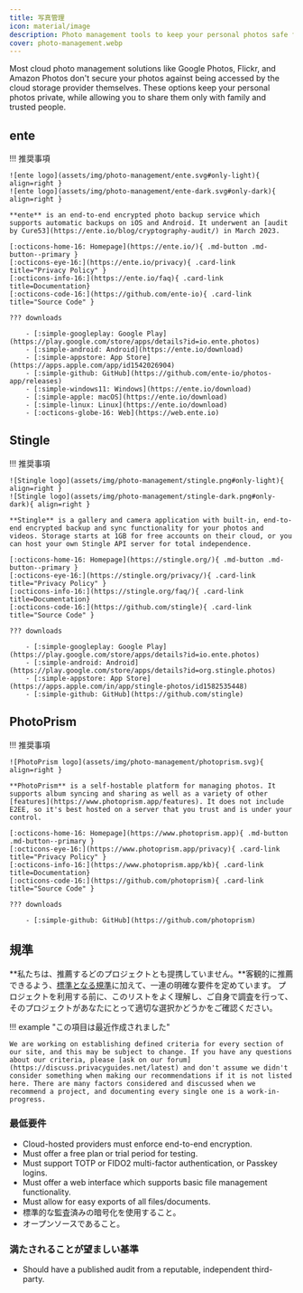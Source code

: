 ```yaml
---
title: 写真管理
icon: material/image
description: Photo management tools to keep your personal photos safe from the prying eyes of cloud storage providers and other unauthorized access.
cover: photo-management.webp
---
```


Most cloud photo management solutions like Google Photos, Flickr, and Amazon Photos don't secure your photos against being accessed by the cloud storage provider themselves. These options keep your personal photos private, while allowing you to share them only with family and trusted people.

## ente

!!! 推奨事項

```
![ente logo](assets/img/photo-management/ente.svg#only-light){ align=right }
![ente logo](assets/img/photo-management/ente-dark.svg#only-dark){ align=right }

**ente** is an end-to-end encrypted photo backup service which supports automatic backups on iOS and Android. It underwent an [audit by Cure53](https://ente.io/blog/cryptography-audit/) in March 2023.

[:octicons-home-16: Homepage](https://ente.io/){ .md-button .md-button--primary }
[:octicons-eye-16:](https://ente.io/privacy){ .card-link title="Privacy Policy" }
[:octicons-info-16:](https://ente.io/faq){ .card-link title=Documentation}
[:octicons-code-16:](https://github.com/ente-io){ .card-link title="Source Code" }

??? downloads

    - [:simple-googleplay: Google Play](https://play.google.com/store/apps/details?id=io.ente.photos)
    - [:simple-android: Android](https://ente.io/download)
    - [:simple-appstore: App Store](https://apps.apple.com/app/id1542026904)
    - [:simple-github: GitHub](https://github.com/ente-io/photos-app/releases)
    - [:simple-windows11: Windows](https://ente.io/download)
    - [:simple-apple: macOS](https://ente.io/download)
    - [:simple-linux: Linux](https://ente.io/download)
    - [:octicons-globe-16: Web](https://web.ente.io)
```

## Stingle

!!! 推奨事項

```
![Stingle logo](assets/img/photo-management/stingle.png#only-light){ align=right }
![Stingle logo](assets/img/photo-management/stingle-dark.png#only-dark){ align=right }

**Stingle** is a gallery and camera application with built-in, end-to-end encrypted backup and sync functionality for your photos and videos. Storage starts at 1GB for free accounts on their cloud, or you can host your own Stingle API server for total independence.

[:octicons-home-16: Homepage](https://stingle.org/){ .md-button .md-button--primary }
[:octicons-eye-16:](https://stingle.org/privacy/){ .card-link title="Privacy Policy" }
[:octicons-info-16:](https://stingle.org/faq/){ .card-link title=Documentation}
[:octicons-code-16:](https://github.com/stingle){ .card-link title="Source Code" }

??? downloads

    - [:simple-googleplay: Google Play](https://play.google.com/store/apps/details?id=io.ente.photos)
    - [:simple-android: Android](https://play.google.com/store/apps/details?id=org.stingle.photos)
    - [:simple-appstore: App Store](https://apps.apple.com/in/app/stingle-photos/id1582535448)
    - [:simple-github: GitHub](https://github.com/stingle)
```

## PhotoPrism

!!! 推奨事項

```
![PhotoPrism logo](assets/img/photo-management/photoprism.svg){ align=right }

**PhotoPrism** is a self-hostable platform for managing photos. It supports album syncing and sharing as well as a variety of other [features](https://www.photoprism.app/features). It does not include E2EE, so it's best hosted on a server that you trust and is under your control.

[:octicons-home-16: Homepage](https://www.photoprism.app){ .md-button .md-button--primary }
[:octicons-eye-16:](https://www.photoprism.app/privacy){ .card-link title="Privacy Policy" }
[:octicons-info-16:](https://www.photoprism.app/kb){ .card-link title=Documentation}
[:octicons-code-16:](https://github.com/photoprism){ .card-link title="Source Code" }

??? downloads

    - [:simple-github: GitHub](https://github.com/photoprism)
```

## 規準

\*\*私たちは、推薦するどのプロジェクトとも提携していません。\*\*客観的に推薦できるよう、[標準となる規準](about/criteria.md)に加えて、一連の明確な要件を定めています。 プロジェクトを利用する前に、このリストをよく理解し、ご自身で調査を行って、そのプロジェクトがあなたにとって適切な選択かどうかをご確認ください。

!!! example "この項目は最近作成されました"

```
We are working on establishing defined criteria for every section of our site, and this may be subject to change. If you have any questions about our criteria, please [ask on our forum](https://discuss.privacyguides.net/latest) and don't assume we didn't consider something when making our recommendations if it is not listed here. There are many factors considered and discussed when we recommend a project, and documenting every single one is a work-in-progress.
```

### 最低要件

- Cloud-hosted providers must enforce end-to-end encryption.
- Must offer a free plan or trial period for testing.
- Must support TOTP or FIDO2 multi-factor authentication, or Passkey logins.
- Must offer a web interface which supports basic file management functionality.
- Must allow for easy exports of all files/documents.
- 標準的な監査済みの暗号化を使用すること。
- オープンソースであること。

### 満たされることが望ましい基準

- Should have a published audit from a reputable, independent third-party.
